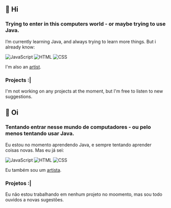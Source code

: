 ## 👋 Hi 
### Trying to enter in this computers world - or maybe trying to use Java.

I’m currently learning Java, and always trying to learn more things. But i already know:

![JavaScript](https://img.shields.io/badge/JavaScript-323330?style=for-the-badge&logo=javascript&logoColor=F7DF1E) 
![HTML](https://img.shields.io/badge/HTML5-E34F26?style=for-the-badge&logo=html5&logoColor=white)
![CSS](https://img.shields.io/badge/CSS3-1572B6?style=for-the-badge&logo=css3&logoColor=white)

I'm also an [artist](https://www.instagram.com/muriilouwu/).

### Projects :|

I'm not working on any projects at the moment, but I'm free to listen to new suggestions. 

## 👋 Oi
### Tentando entrar nesse mundo de computadores - ou pelo menos tentando usar Java.

Eu estou no momento aprendendo  Java, e sempre tentando aprender coisas novas. Mas eu já sei:

![JavaScript](https://img.shields.io/badge/JavaScript-323330?style=for-the-badge&logo=javascript&logoColor=F7DF1E) 
![HTML](https://img.shields.io/badge/HTML5-E34F26?style=for-the-badge&logo=html5&logoColor=white)
![CSS](https://img.shields.io/badge/CSS3-1572B6?style=for-the-badge&logo=css3&logoColor=white)

Eu também sou um [artista](https://www.instagram.com/muriilouwu/).

### Projetos :|

Eu não estou trabalhando em nenhum projeto no moomento, mas sou todo ouvidos a novas sugestões. 
